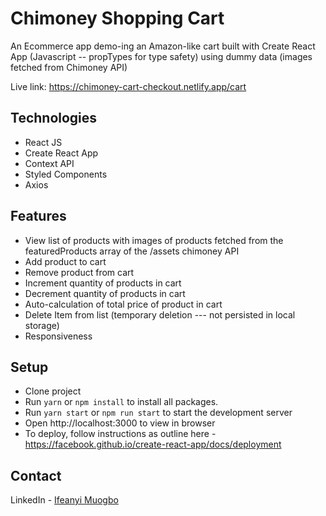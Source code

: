 # Chimoney Shopping Cart

An Ecommerce app demo-ing an Amazon-like cart built with Create React App (Javascript -- propTypes for type safety) using dummy data (images fetched from Chimoney API)

Live link: https://chimoney-cart-checkout.netlify.app/cart

## Technologies

- React JS
- Create React App
- Context API
- Styled Components
- Axios

## Features

- View list of products with images of products fetched from the featuredProducts array of the /assets chimoney API
- Add product to cart
- Remove product from cart
- Increment quantity of products in cart
- Decrement quantity of products in cart
- Auto-calculation of total price of product in cart
- Delete Item from list (temporary deletion --- not persisted in local storage)
- Responsiveness

## Setup

- Clone project
- Run `yarn` or `npm install` to install all packages.
- Run `yarn start` or `npm run start` to start the development server
- Open http://localhost:3000 to view in browser
- To deploy, follow instructions as outline here - https://facebook.github.io/create-react-app/docs/deployment

## Contact

LinkedIn - [Ifeanyi Muogbo](https://www.linkedin.com/in/ifeanyichukwu-muogbo/)
